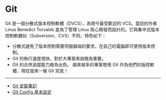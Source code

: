 Git
===========================

Git 是一個分散式版本控制軟體（DVCS），為現今最受歡迎的 VCS。當初的作者 Linus Benedict Torvalds 是為了管理 Linux 核心開發而設計的。它與集中式版本控制軟體如（Subversion、CVS）不同，特色如下：
* 分散式避免了版本控制需要伺服器端的要求，在自己的電腦即可使用版本控制。
* Git 的執行速度很快，對於大專案來說極為重要。
* Git 的合併追蹤能力極為出色。
越來越多的專案使用 Git 作為他們的版控軟體，現在就來一窺 Git 究竟！

* * *

* [Git 安裝筆記](1_Git_Install.md "Git 安裝詳解")
* [Git Config 基本設定](2_Git_Config_Basic.md "Config 基本中的基本")
